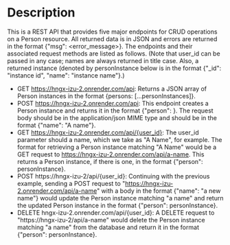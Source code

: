 # Description
This is a REST API that provides five major endpoints for CRUD operations on a 
Person resource. All returned data is in JSON and errors are returned in the
format {"msg": <error_message>}. The endpoints and their associated request
methods are listed as follows. (Note that user_id can be passed in any case;
names are always returned in title case. Also, a returned instance (denoted by
personInstance below is in the format {"_id": "instance id", "name": "instance
name"}.) 

* GET https://hngx-izu-2.onrender.com/api: Returns a JSON array of Person instances
in the format {persons: [...personInstances]}.
* POST https://hngx-izu-2.onrender.com/api: This endpoint creates a Person instance
and returns it in the format {"person": <personInstance>}.
The request body should be in the application/json MIME type and should be in
the format {"name": "A name"}.
* GET https://hngx-izu-2.onrender.com/api/{user_id}: The user_id parameter should a
name, which we take as "A Name", for example. The format for retrieving a
Person instance matching  "A Name" would be a GET request to
  https://hngx-izu-2.onrender.com/api/a-name. This returns a Person instance, if there is one, in the format {"person":
personInstance}.
* POST https://hngx-izu-2/api/{user_id}: Continuing with the previous example, sending
a POST request to "https://hngx-izu-2.onrender.com/api/a-name" with a body in the format
{"name": "a new name"} would update the Person instance matching "a name" and
return the updated Person instance in the format {"person": personInstance}.
* DELETE hngx-izu-2.onrender.com/api/{user_id}: A DELETE request to "https://hngx-izu-2/api/a-name"
would delete the Person instance matching "a name" from the database and return it in the format {"person": personInstance}.
